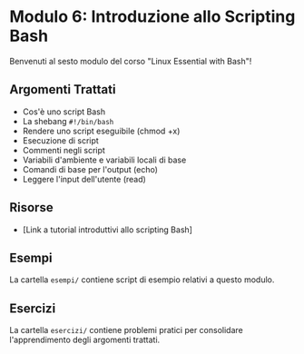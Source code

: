 # Modulo 6: Introduzione allo Scripting Bash

Benvenuti al sesto modulo del corso "Linux Essential with Bash"!

## Argomenti Trattati

-   Cos'è uno script Bash
-   La shebang `#!/bin/bash`
-   Rendere uno script eseguibile (chmod +x)
-   Esecuzione di script
-   Commenti negli script
-   Variabili d'ambiente e variabili locali di base
-   Comandi di base per l'output (echo)
-   Leggere l'input dell'utente (read)

## Risorse

-   [Link a tutorial introduttivi allo scripting Bash]

## Esempi

La cartella `esempi/` contiene script di esempio relativi a questo modulo.

## Esercizi

La cartella `esercizi/` contiene problemi pratici per consolidare l'apprendimento degli argomenti trattati.